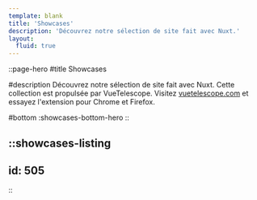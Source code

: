 ```yaml
---
template: blank
title: 'Showcases'
description: 'Découvrez notre sélection de site fait avec Nuxt.'
layout:
  fluid: true
---
```


::page-hero
#title
Showcases

#description
Découvrez notre sélection de site fait avec Nuxt. Cette collection est propulsée par VueTelescope. Visitez [vuetelescope.com](https://vuetelescope.com) et essayez l'extension pour Chrome et Firefox.

#bottom
  :showcases-bottom-hero
::

::showcases-listing
---
id: 505
---
::
